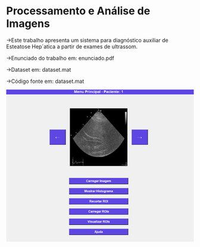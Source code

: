 # Processamento e Análise de Imagens

<p>->Este trabalho apresenta um sistema para diagnóstico auxiliar de Esteatose Hep´atica a partir de exames de ultrassom.</p>
<p>->Enunciado do trabalho em: enunciado.pdf</p>
<p>->Dataset em: dataset.mat</p>
<p>->Código fonte em: dataset.mat</p>

![alt text](https://github.com/MarceloReisxz/PUC-Minas/blob/main/Processamento-de-Imagens/tela_aplicacao.png)
